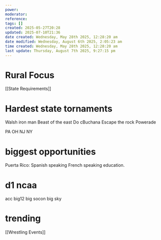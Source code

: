 ```yaml
---
power: 
moderator:
reference:
tags: []
created: 2025-05-27T20:28
updated: 2025-07-10T21:36
date created: Wednesday, May 28th 2025, 12:28:20 am
date modified: Wednesday, August 6th 2025, 2:05:23 am
time created: Wednesday, May 28th 2025, 12:28:20 am
last update: Thursday, August 7th 2025, 9:27:15 pm
---
```

# Rural Focus
[[State Requirements]]
# Hardest state tornaments
Walsh iron man
Beast of the east
Do cBuchana
Escape the rock
Powerade

PA
OH
NJ
NY

# biggest opportunities
Puerta Rico: Spanish speaking
French speaking education.
# d1 ncaa
acc
big12
big
socon
big sky

# trending
[[Wrestling Events]]
